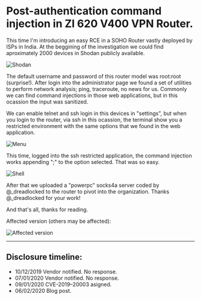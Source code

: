 # Post-authentication command injection in ZI 620 V400 VPN Router.

This time I'm introducing an easy RCE in a SOHO Router vastly deployed by ISPs in India. At the beggining of the investigation we could find aproximately 2000 devices in Shodan publicly available.

![Shodan](https://user-images.githubusercontent.com/50701542/73945844-3add7200-48f5-11ea-8d13-5166a55c405c.png)

The default username and password of this router model was root:root (surprise!). After login into the administrator page we found a set of utilities to perform network analysis; ping, traceroute, no news for us. Commonly we can find command injections in those web applications, but in this ocassion the input was sanitized.

We can enable telnet and ssh login in this devices in "settings", but when you login to the router, via ssh in this ocassion, the terminal show you a restricted environment with the same options that we found in the web application.

![Menu](https://user-images.githubusercontent.com/50701542/73945452-96f3c680-48f4-11ea-898e-877ab2f61fd7.png)

This time, logged into the ssh restricted application, the command injection works appending ";" to the option selected. That was so easy.

![Shell](https://user-images.githubusercontent.com/50701542/73945972-724c1e80-48f5-11ea-8311-3fa532186df8.png)

After that we uploaded a "powerpc" socks4a server coded by @_dreadlocked to the router to pivot into the organization. Thanks @_dreadlocked for your work!

And that's all, thanks for reading.

Affected version (others may be affected):

![Affected version](https://user-images.githubusercontent.com/50701542/73930220-79176900-48d6-11ea-8a53-5582a19d779e.png)

---

## Disclosure timeline:
- 10/12/2019 Vendor notified. No response.
- 07/01/2020 Vendor notified. No response.
- 09/01/2020 CVE-2019–20003 asigned.
- 06/02/2020 Blog post.
